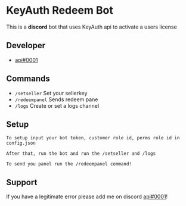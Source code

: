 
# KeyAuth Redeem Bot

This is a **discord** bot that uses KeyAuth api to activate a users license



## Developer

- [api#0001](https://discord.com/users/755155481458114630)


## Commands

- `/setseller` Set your sellerkey
- `/redeempanel` Sends redeem pane
- `/logs` Create or set a logs channel


## Setup

```
To setup input your bot token, customer role id, perms role id in config.json

After that, run the bot and run the /setseller and /logs

To send you panel run the /redeempanel command!
```
## Support

If you have a legitimate error please add me on discord [api#0001](https://discord.com/users/755155481458114630)!

